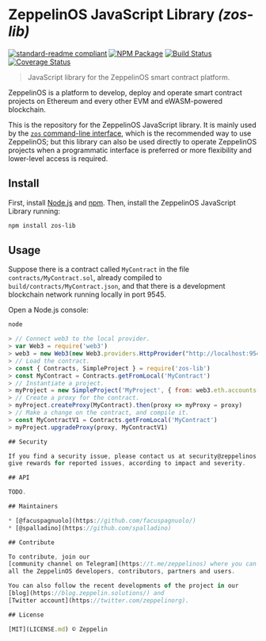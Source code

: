 # ZeppelinOS JavaScript Library _(zos-lib)_

[![standard-readme compliant](https://img.shields.io/badge/readme%20style-standard-brightgreen.svg)](https://github.com/RichardLitt/standard-readme)
[![NPM Package](https://img.shields.io/npm/v/zos-lib.svg?style=flat-square)](https://www.npmjs.org/package/zos-lib)
[![Build Status](https://travis-ci.org/zeppelinos/zos-lib.svg?branch=master)](https://travis-ci.org/zeppelinos/zos-lib)
[![Coverage Status](https://coveralls.io/repos/github/zeppelinos/zos-lib/badge.svg?branch=master)](https://coveralls.io/github/zeppelinos/zos-lib?branch=master)

> JavaScript library for the ZeppelinOS smart contract platform.

ZeppelinOS is a platform to develop, deploy and operate smart contract
projects on Ethereum and every other EVM and eWASM-powered blockchain.

This is the repository for the ZeppelinOS JavaScript library. It is mainly used
by the
[`zos` command-line interface](https://github.com/zeppelinos/zos/tree/master/packages/cli#zeppelinos-command-line-interface),
which is the recommended way to use ZeppelinOS; but this library can also be
used directly to operate ZeppelinOS projects when a programmatic interface is
preferred or more flexibility and lower-level access is required.

## Install

First, install [Node.js](http://nodejs.org/) and [npm](https://npmjs.com/).
Then, install the ZeppelinOS JavaScript Library running:

```sh
npm install zos-lib
```

## Usage

Suppose there is a contract called `MyContract` in the file
`contracts/MyContract.sol`, already compiled to
`build/contracts/MyContract.json`, and that there is a development blockchain
network running locally in port 9545.

Open a Node.js console:

```sh
node
```

```js
> // Connect web3 to the local provider.
> var Web3 = require('web3')
> web3 = new Web3(new Web3.providers.HttpProvider("http://localhost:9545"))
> // Load the contract.
> const { Contracts, SimpleProject } = require('zos-lib')
> const MyContract = Contracts.getFromLocal('MyContract')
> // Instantiate a project.
> myProject = new SimpleProject('MyProject', { from: web3.eth.accounts[0] });
> // Create a proxy for the contract.
> myProject.createProxy(MyContract).then(proxy => myProxy = proxy)
> // Make a change on the contract, and compile it.
> const MyContractV1 = Contracts.getFromLocal('MyContract')
> myProject.upgradeProxy(proxy, MyContractV1)

## Security

If you find a security issue, please contact us at security@zeppelinos.org. We
give rewards for reported issues, according to impact and severity.

## API

TODO.

## Maintainers

* [@facuspagnuolo](https://github.com/facuspagnuolo/)
* [@spalladino](https://github.com/spalladino)

## Contribute

To contribute, join our
[community channel on Telegram](https://t.me/zeppelinos) where you can talk to
all the ZeppelinOS developers, contributors, partners and users.

You can also follow the recent developments of the project in our
[blog](https://blog.zeppelin.solutions/) and
[Twitter account](https://twitter.com/zeppelinorg).

## License

[MIT](LICENSE.md) © Zeppelin
